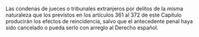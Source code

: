 Las condenas de jueces o tribunales extranjeros por delitos de la misma naturaleza que los previstos en los artículos 361 al 372 de este Capítulo producirán los efectos de reincidencia, salvo que el antecedente penal haya sido cancelado o pueda serlo con arreglo al Derecho español.